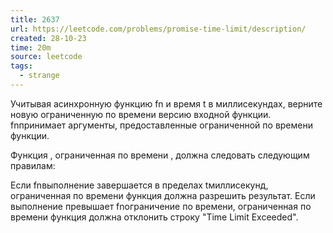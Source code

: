 ```yaml
---
title: 2637
url: https://leetcode.com/problems/promise-time-limit/description/
created: 28-10-23
time: 20m
source: leetcode
tags:
  - strange
---
```


Учитывая асинхронную функцию fn и время t в миллисекундах, верните новую ограниченную по времени версию входной функции. fnпринимает аргументы, предоставленные ограниченной по времени функции.

Функция , ограниченная по времени , должна следовать следующим правилам:

Если fnвыполнение завершается в пределах tмиллисекунд, ограниченная по времени функция должна разрешить результат.
Если выполнение превышает fnограничение по времени, ограниченная по времени функция должна отклонить строку "Time Limit Exceeded".
